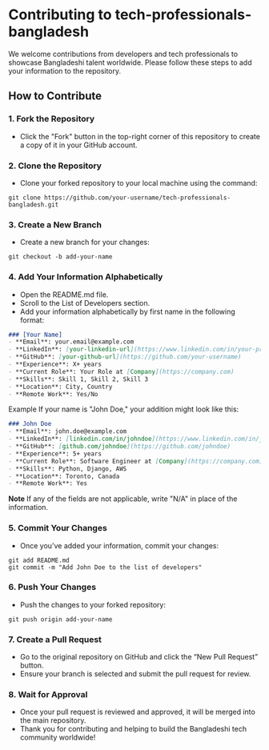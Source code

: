 # Contributing to tech-professionals-bangladesh
We welcome contributions from developers and tech professionals to showcase Bangladeshi talent worldwide. Please follow these steps to add your information to the repository.

## How to Contribute
### 1. Fork the Repository
   * Click the "Fork" button in the top-right corner of this repository to create a copy of it in your GitHub account.
### 2. Clone the Repository
   * Clone your forked repository to your local machine using the command:

   ```
   git clone https://github.com/your-username/tech-professionals-bangladesh.git
   ```

### 3. Create a New Branch
   * Create a new branch for your changes:
   
   ```
   git checkout -b add-your-name
   ```

### 4. Add Your Information Alphabetically
   * Open the README.md file.
   * Scroll to the List of Developers section.
   * Add your information alphabetically by first name in the following format:

   ```markdown
### [Your Name]
- **Email**: your.email@example.com
- **LinkedIn**: [your-linkedin-url](https://www.linkedin.com/in/your-profile)
- **GitHub**: [your-github-url](https://github.com/your-username)
- **Experience**: X+ years
- **Current Role**: Your Role at [Company](https://company.com)
- **Skills**: Skill 1, Skill 2, Skill 3
- **Location**: City, Country
- **Remote Work**: Yes/No
   ```
Example
If your name is "John Doe," your addition might look like this: 

```markdown
### John Doe
- **Email**: john.doe@example.com
- **LinkedIn**: [linkedin.com/in/johndoe](https://www.linkedin.com/in/johndoe)
- **GitHub**: [github.com/johndoe](https://github.com/johndoe)
- **Experience**: 5+ years
- **Current Role**: Software Engineer at [Company](https://company.com)
- **Skills**: Python, Django, AWS
- **Location**: Toronto, Canada
- **Remote Work**: Yes
```

**Note** If any of the fields are not applicable, write "N/A" in place of the information.

### 5. Commit Your Changes
   * Once you’ve added your information, commit your changes:
    
   ```
   git add README.md
   git commit -m "Add John Doe to the list of developers"
   ```

### 6. Push Your Changes
   * Push the changes to your forked repository:
   ```
   git push origin add-your-name
   ```

### 7. Create a Pull Request
   * Go to the original repository on GitHub and click the “New Pull Request” button.
   * Ensure your branch is selected and submit the pull request for review.
### 8. Wait for Approval
   * Once your pull request is reviewed and approved, it will be merged into the main repository.
   * Thank you for contributing and helping to build the Bangladeshi tech community worldwide!
